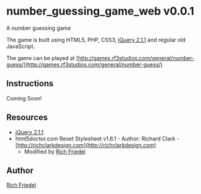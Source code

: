 number_guessing_game_web v0.0.1
========================

A number guessing game

The game is built using HTML5, PHP, CSS3, [jQuery 2.1.1](http://code.jquery.com/jquery-2.1.1.js "jQuery 2.1.1") and regular old JavaScript.

The game can be played at [http://games.rf3studios.com/general/number-guess/](http://games.rf3studios.com/general/number-guess/)

## Instructions

Coming Soon!

## Resources

* [jQuery 2.1.1](http://code.jquery.com/jquery-2.1.1.js "jQuery 2.1.1")
* html5doctor.com Reset Stylesheet v1.6.1 - Author: Richard Clark - [http://richclarkdesign.com](http://richclarkdesign.com)
    * Modified by [Rich Friedel](http://rf3studios.com)
    
## Author

[Rich Friedel](http://rf3studios.com)